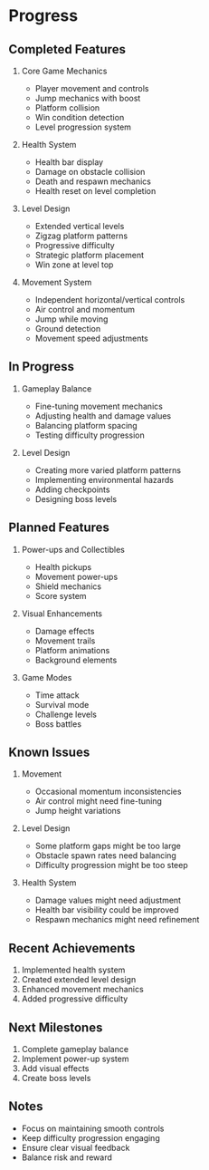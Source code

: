 # Progress

## Completed Features
1. Core Game Mechanics
   - Player movement and controls
   - Jump mechanics with boost
   - Platform collision
   - Win condition detection
   - Level progression system

2. Health System
   - Health bar display
   - Damage on obstacle collision
   - Death and respawn mechanics
   - Health reset on level completion

3. Level Design
   - Extended vertical levels
   - Zigzag platform patterns
   - Progressive difficulty
   - Strategic platform placement
   - Win zone at level top

4. Movement System
   - Independent horizontal/vertical controls
   - Air control and momentum
   - Jump while moving
   - Ground detection
   - Movement speed adjustments

## In Progress
1. Gameplay Balance
   - Fine-tuning movement mechanics
   - Adjusting health and damage values
   - Balancing platform spacing
   - Testing difficulty progression

2. Level Design
   - Creating more varied platform patterns
   - Implementing environmental hazards
   - Adding checkpoints
   - Designing boss levels

## Planned Features
1. Power-ups and Collectibles
   - Health pickups
   - Movement power-ups
   - Shield mechanics
   - Score system

2. Visual Enhancements
   - Damage effects
   - Movement trails
   - Platform animations
   - Background elements

3. Game Modes
   - Time attack
   - Survival mode
   - Challenge levels
   - Boss battles

## Known Issues
1. Movement
   - Occasional momentum inconsistencies
   - Air control might need fine-tuning
   - Jump height variations

2. Level Design
   - Some platform gaps might be too large
   - Obstacle spawn rates need balancing
   - Difficulty progression might be too steep

3. Health System
   - Damage values might need adjustment
   - Health bar visibility could be improved
   - Respawn mechanics might need refinement

## Recent Achievements
1. Implemented health system
2. Created extended level design
3. Enhanced movement mechanics
4. Added progressive difficulty

## Next Milestones
1. Complete gameplay balance
2. Implement power-up system
3. Add visual effects
4. Create boss levels

## Notes
- Focus on maintaining smooth controls
- Keep difficulty progression engaging
- Ensure clear visual feedback
- Balance risk and reward 